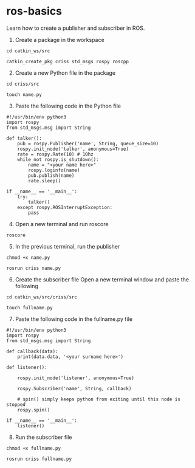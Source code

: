 # ros-basics
Learn how to create a publisher and subscriber in ROS.

1. Create a package in the workspace
```
cd catkin_ws/src
```
```
catkin_create_pkg criss std_msgs rospy roscpp
```
2. Create a new Python file in the package
```
cd criss/src
```
```
touch name.py
```
3. Paste the following code in the Python file
```
#!/usr/bin/env python3
import rospy
from std_msgs.msg import String

def talker():
    pub = rospy.Publisher('name', String, queue_size=10)
    rospy.init_node('talker', anonymous=True)
    rate = rospy.Rate(10) # 10hz
    while not rospy.is_shutdown():
        name = "<your name here>"
        rospy.loginfo(name)
        pub.publish(name)
        rate.sleep()

if __name__ == '__main__':
    try:
        talker()
    except rospy.ROSInterruptException:
        pass
```
4. Open a new terminal and run roscore
```
roscore
```
5. In the previous terminal, run the publisher
```
chmod +x name.py
```
```
rosrun criss name.py
```
6. Create the subscriber file
Open a new terminal window and paste the following
```
cd catkin_ws/src/criss/src
```
```
touch fullname.py
```
7. Paste the following code in the fullname.py file
```
#!/usr/bin/env python3
import rospy
from std_msgs.msg import String

def callback(data):
    print(data.data, '<your surname here>')

def listener():

    rospy.init_node('listener', anonymous=True)

    rospy.Subscriber('name', String, callback)

    # spin() simply keeps python from exiting until this node is stopped
    rospy.spin()

if __name__ == '__main__':
    listener()
```
8. Run the subscriber file
```
chmod +x fullname.py
```
```
rosrun criss fullname.py
```
